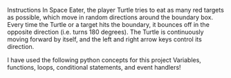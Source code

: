 Instructions
In Space Eater, the player Turtle tries to eat as many red targets as possible, which move in random directions around the boundary box. 
Every time the Turtle or a target hits the boundary, it bounces off in the opposite direction (i.e. turns 180 degrees). 
The Turtle is continuously moving forward by itself, and the left and right arrow keys control its direction. 

I have used the following python concepts for this project
  Variables, functions, loops, conditional statements, and event handlers!
